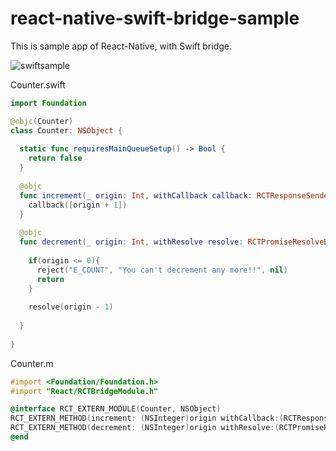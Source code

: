 # react-native-swift-bridge-sample
This is sample app of React-Native, with Swift bridge.

![swiftsample](https://user-images.githubusercontent.com/40135056/49287855-5293bc00-f4e2-11e8-955a-94e00173de33.gif)

Counter.swift

```swift
import Foundation

@objc(Counter)
class Counter: NSObject {
  
  static func requiresMainQueueSetup() -> Bool {
    return false
  }
  
  @objc
  func increment(_ origin: Int, withCallback callback: RCTResponseSenderBlock) -> Void {
    callback([origin + 1])
  }
  
  @objc
  func decrement(_ origin: Int, withResolve resolve: RCTPromiseResolveBlock, withReject reject: RCTPromiseRejectBlock) -> Void{
    
    if(origin <= 0){
      reject("E_COUNT", "You can't decrement any more!!", nil)
      return
    }
    
    resolve(origin - 1)
    
  }
  
}
```
Counter.m
```objectivec
#import <Foundation/Foundation.h>
#import "React/RCTBridgeModule.h"

@interface RCT_EXTERN_MODULE(Counter, NSObject)
RCT_EXTERN_METHOD(increment: (NSInteger)origin withCallback:(RCTResponseSenderBlock)callback)
RCT_EXTERN_METHOD(decrement: (NSInteger)origin withResolve:(RCTPromiseResolveBlock)resolve withReject:(RCTPromiseRejectBlock)reject)
@end

```
